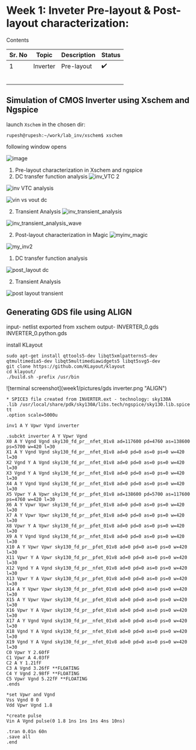 # Week 1: Inveter Pre-layout & Post-layout characterization:

Contents

Sr. No | Topic | Description | Status |
---|---|---|---|
1 | Inverter| Pre-layout| :heavy_check_mark:|
  |   |   |   |  |
  |   |   |   |  |
  |   |   |   |  |
  |   |   |   |  |
  |   |   |   |  |

## Simulation of CMOS Inverter using Xschem and Ngspice

launch `Xschem` in the chosen dir:
```
rupesh@rupesh:~/work/lab_inv/xschem$ xschem
```
following window opens

![image](https://user-images.githubusercontent.com/94752269/218549570-dd1b429b-3f39-423c-83a2-35c4408aa1e3.png)

1. Pre-layout characterization in Xschem and ngspice
  1. DC transfer function analysis
  ![inv_VTC 2](https://user-images.githubusercontent.com/94752269/218339465-58f6708d-e84e-4170-8f98-3cb4fc373bf3.png)
  
  ![inv VTC analysis](https://user-images.githubusercontent.com/94752269/218339467-4764799b-4ba5-4be3-8d0f-0e3872e1efa6.png)
  
  ![vin vs vout dc](https://user-images.githubusercontent.com/94752269/218339476-f5e02283-485b-4556-8917-b878bbda7b30.png)
  
  2. Transient Analysis
   ![inv_transient_analysis ](https://user-images.githubusercontent.com/94752269/218339460-65ea48d1-3a83-438f-a2a8-8d44b352cc4b.png)
   
   ![inv_transient_analysis_wave](https://user-images.githubusercontent.com/94752269/218339462-cf4d5cae-20a6-4453-b304-4bc9d3fcf9b0.png)
   
2. Post-layout characterization in Magic
![myinv_magic](https://user-images.githubusercontent.com/94752269/218339474-2f9cea90-48af-4fd3-ad22-77a8d5d7dff6.png)

![my_inv2](https://user-images.githubusercontent.com/94752269/218339471-0ecc5ee0-b322-4ad5-87d6-2690e1a558d6.png)

  1. DC transfer function analysis
  
![post_layout dc](https://user-images.githubusercontent.com/94752269/218552649-b6b889de-7450-4bcd-bb45-4261f720a4ba.png)

 
  2. Transient Analysis

![post layout transient](https://user-images.githubusercontent.com/94752269/218552771-f0a1fadf-2226-434c-9ea3-aa4b850f2599.png)


## Generating GDS file using ALIGN

input- netlist exported from xschem
output- INVERTER_0.gds
        INVERTER_0.python.gds

install KLayout

```
sudo apt-get install qttools5-dev libqt5xmlpatterns5-dev qtmultimedia5-dev libqt5multimediawidgets5 libqt5svg5-dev
git clone https://github.com/KLayout/klayout
cd klayout/
./build.sh -prefix /usr/bin
```

![terminal screenshot](week1/pictures/gds inverter.png "ALIGN")

```
* SPICE3 file created from INVERTER.ext - technology: sky130A
.lib /usr/local/share/pdk/sky130A/libs.tech/ngspice/sky130.lib.spice tt
.option scale=5000u

inv1 A Y Vpwr Vgnd inverter

.subckt inverter A Y Vpwr Vgnd
X0 A Y Vgnd Vgnd sky130_fd_pr__nfet_01v8 ad=117600 pd=4760 as=138600 ps=5700 w=420 l=30
X1 A Y Vgnd Vgnd sky130_fd_pr__nfet_01v8 ad=0 pd=0 as=0 ps=0 w=420 l=30
X2 Vgnd Y A Vgnd sky130_fd_pr__nfet_01v8 ad=0 pd=0 as=0 ps=0 w=420 l=30
X3 Vgnd Y A Vgnd sky130_fd_pr__nfet_01v8 ad=0 pd=0 as=0 ps=0 w=420 l=30
X4 A Y Vgnd Vgnd sky130_fd_pr__nfet_01v8 ad=0 pd=0 as=0 ps=0 w=420 l=30
X5 Vpwr Y A Vpwr sky130_fd_pr__pfet_01v8 ad=138600 pd=5700 as=117600 ps=4760 w=420 l=30
X6 A Y Vpwr Vpwr sky130_fd_pr__pfet_01v8 ad=0 pd=0 as=0 ps=0 w=420 l=30
X7 A Y Vpwr Vpwr sky130_fd_pr__pfet_01v8 ad=0 pd=0 as=0 ps=0 w=420 l=30
X8 Vpwr Y A Vpwr sky130_fd_pr__pfet_01v8 ad=0 pd=0 as=0 ps=0 w=420 l=30
X9 A Y Vgnd Vgnd sky130_fd_pr__nfet_01v8 ad=0 pd=0 as=0 ps=0 w=420 l=30
X10 A Y Vpwr Vpwr sky130_fd_pr__pfet_01v8 ad=0 pd=0 as=0 ps=0 w=420 l=30
X11 Vpwr Y A Vpwr sky130_fd_pr__pfet_01v8 ad=0 pd=0 as=0 ps=0 w=420 l=30
X12 Vgnd Y A Vgnd sky130_fd_pr__nfet_01v8 ad=0 pd=0 as=0 ps=0 w=420 l=30
X13 Vpwr Y A Vpwr sky130_fd_pr__pfet_01v8 ad=0 pd=0 as=0 ps=0 w=420 l=30
X14 A Y Vpwr Vpwr sky130_fd_pr__pfet_01v8 ad=0 pd=0 as=0 ps=0 w=420 l=30
X15 A Y Vpwr Vpwr sky130_fd_pr__pfet_01v8 ad=0 pd=0 as=0 ps=0 w=420 l=30
X16 Vpwr Y A Vpwr sky130_fd_pr__pfet_01v8 ad=0 pd=0 as=0 ps=0 w=420 l=30
X17 A Y Vgnd Vgnd sky130_fd_pr__nfet_01v8 ad=0 pd=0 as=0 ps=0 w=420 l=30
X18 Vgnd Y A Vgnd sky130_fd_pr__nfet_01v8 ad=0 pd=0 as=0 ps=0 w=420 l=30
X19 Vgnd Y A Vgnd sky130_fd_pr__nfet_01v8 ad=0 pd=0 as=0 ps=0 w=420 l=30
C0 Vpwr Y 2.60fF
C1 Vpwr A 4.03fF
C2 A Y 1.21fF
C3 A Vgnd 3.26fF **FLOATING
C4 Y Vgnd 2.98fF **FLOATING
C5 Vpwr Vgnd 5.22fF **FLOATING
.ends

*set Vpwr and Vgnd
Vss Vgnd 0 0
Vdd Vpwr Vgnd 1.8

*create pulse 
Vin A Vgnd pulse(0 1.8 1ns 1ns 1ns 4ns 10ns)

.tran 0.01n 60n
.save all
.end
```